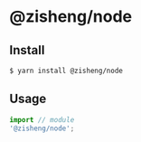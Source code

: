# @zisheng/node

## Install

```sh
$ yarn install @zisheng/node
```

## Usage

```ts
import // module
'@zisheng/node';
```

